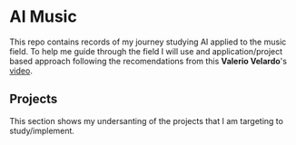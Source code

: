 # AI Music

This repo contains records of my journey studying AI applied to the music field. To help me guide through the field I will use and application/project based approach following the recomendations from this **Valerio Velardo**'s [video](https://youtu.be/d3e-f7V-hR4).

## Projects

This section shows my undersanting of the projects that I am targeting to study/implement.